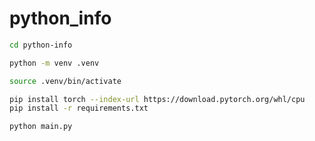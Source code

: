 # python_info

```sh
cd python-info
```
```sh
python -m venv .venv
```
```sh
source .venv/bin/activate
```
```sh
pip install torch --index-url https://download.pytorch.org/whl/cpu
pip install -r requirements.txt
```

```sh
python main.py
```
